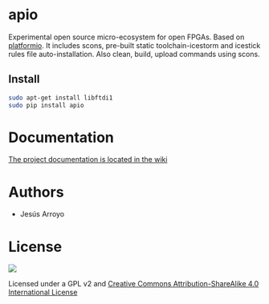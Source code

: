 # apio

Experimental open source micro-ecosystem for open FPGAs. Based on [platformio](https://github.com/platformio/platformio). It includes scons, pre-built static toolchain-icestorm and icestick rules file auto-installation. Also clean, build, upload commands using scons.

## Install

```bash
sudo apt-get install libftdi1
sudo pip install apio
```

# Documentation

[The project documentation is located in the wiki](https://github.com/bqlabs/apio/wiki)

# Authors
* Jesús Arroyo


# License
![](https://github.com/bqlabs/apio/raw/master/doc/bq-logo-cc-sa-small-150px.png)

Licensed under a GPL v2 and [Creative Commons Attribution-ShareAlike 4.0 International License](http://creativecommons.org/licenses/by-sa/4.0/)

